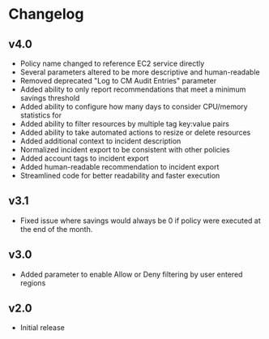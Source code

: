 # Changelog

## v4.0

- Policy name changed to reference EC2 service directly
- Several parameters altered to be more descriptive and human-readable
- Removed deprecated "Log to CM Audit Entries" parameter
- Added ability to only report recommendations that meet a minimum savings threshold
- Added ability to configure how many days to consider CPU/memory statistics for
- Added ability to filter resources by multiple tag key:value pairs
- Added ability to take automated actions to resize or delete resources
- Added additional context to incident description
- Normalized incident export to be consistent with other policies
- Added account tags to incident export
- Added human-readable recommendation to incident export
- Streamlined code for better readability and faster execution

## v3.1

- Fixed issue where savings would always be 0 if policy were executed at the end of the month.

## v3.0

- Added parameter to enable Allow or Deny filtering by user entered regions

## v2.0

- Initial release
